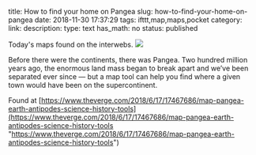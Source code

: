 title: How to find your home on Pangea
slug: how-to-find-your-home-on-pangea
date: 2018-11-30 17:37:29
tags: ifttt,map,maps,pocket
category: 
link: 
description: 
type: text
has_math: no
status: published

Today's maps found on the interwebs. ![](https://cdn.vox-cdn.com/uploads/chorus_image/image/60083775/Screen_Shot_2018_06_15_at_9.23.03_AM.0.png)  
  

Before there were the continents, there was Pangea. Two hundred million years ago, the enormous land mass began to break apart and we’ve been separated ever since — but a map tool can help you find where a given town would have been on the supercontinent.  
  

Found at [https://www.theverge.com/2018/6/17/17467686/map-pangea-earth-antipodes-science-history-tools](https://www.theverge.com/2018/6/17/17467686/map-pangea-earth-antipodes-science-history-tools "https://www.theverge.com/2018/6/17/17467686/map-pangea-earth-antipodes-science-history-tools")



